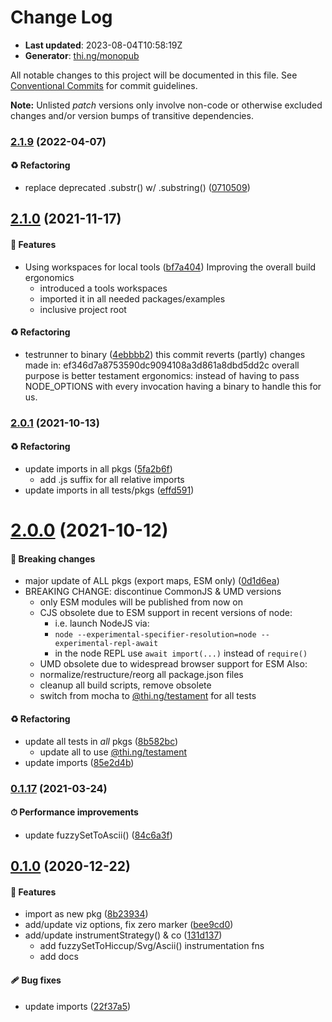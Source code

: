 # Change Log

- **Last updated**: 2023-08-04T10:58:19Z
- **Generator**: [thi.ng/monopub](https://thi.ng/monopub)

All notable changes to this project will be documented in this file.
See [Conventional Commits](https://conventionalcommits.org/) for commit guidelines.

**Note:** Unlisted _patch_ versions only involve non-code or otherwise excluded changes
and/or version bumps of transitive dependencies.

### [2.1.9](https://github.com/thi-ng/umbrella/tree/@thi.ng/fuzzy-viz@2.1.9) (2022-04-07)

#### ♻️ Refactoring

- replace deprecated .substr() w/ .substring() ([0710509](https://github.com/thi-ng/umbrella/commit/0710509))

## [2.1.0](https://github.com/thi-ng/umbrella/tree/@thi.ng/fuzzy-viz@2.1.0) (2021-11-17)

#### 🚀 Features

- Using workspaces for local tools ([bf7a404](https://github.com/thi-ng/umbrella/commit/bf7a404))
  Improving the overall build ergonomics
  - introduced a tools workspaces
  - imported it in all needed packages/examples
  - inclusive project root

#### ♻️ Refactoring

- testrunner to binary ([4ebbbb2](https://github.com/thi-ng/umbrella/commit/4ebbbb2))
  this commit reverts (partly) changes made in:
  ef346d7a8753590dc9094108a3d861a8dbd5dd2c
  overall purpose is better testament ergonomics:
  instead of having to pass NODE_OPTIONS with every invocation
  having a binary to handle this for us.

### [2.0.1](https://github.com/thi-ng/umbrella/tree/@thi.ng/fuzzy-viz@2.0.1) (2021-10-13)

#### ♻️ Refactoring

- update imports in all pkgs ([5fa2b6f](https://github.com/thi-ng/umbrella/commit/5fa2b6f))
  - add .js suffix for all relative imports
- update imports in all tests/pkgs ([effd591](https://github.com/thi-ng/umbrella/commit/effd591))

# [2.0.0](https://github.com/thi-ng/umbrella/tree/@thi.ng/fuzzy-viz@2.0.0) (2021-10-12)

#### 🛑 Breaking changes

- major update of ALL pkgs (export maps, ESM only) ([0d1d6ea](https://github.com/thi-ng/umbrella/commit/0d1d6ea))
- BREAKING CHANGE: discontinue CommonJS & UMD versions
  - only ESM modules will be published from now on
  - CJS obsolete due to ESM support in recent versions of node:
    - i.e. launch NodeJS via:
    - `node --experimental-specifier-resolution=node --experimental-repl-await`
    - in the node REPL use `await import(...)` instead of `require()`
  - UMD obsolete due to widespread browser support for ESM
  Also:
  - normalize/restructure/reorg all package.json files
  - cleanup all build scripts, remove obsolete
  - switch from mocha to [@thi.ng/testament](https://github.com/thi-ng/umbrella/tree/main/packages/testament) for all tests

#### ♻️ Refactoring

- update all tests in _all_ pkgs ([8b582bc](https://github.com/thi-ng/umbrella/commit/8b582bc))
  - update all to use [@thi.ng/testament](https://github.com/thi-ng/umbrella/tree/main/packages/testament)
- update imports ([85e2d4b](https://github.com/thi-ng/umbrella/commit/85e2d4b))

### [0.1.17](https://github.com/thi-ng/umbrella/tree/@thi.ng/fuzzy-viz@0.1.17) (2021-03-24)

#### ⏱ Performance improvements

- update fuzzySetToAscii() ([84c6a3f](https://github.com/thi-ng/umbrella/commit/84c6a3f))

## [0.1.0](https://github.com/thi-ng/umbrella/tree/@thi.ng/fuzzy-viz@0.1.0) (2020-12-22)

#### 🚀 Features

- import as new pkg ([8b23934](https://github.com/thi-ng/umbrella/commit/8b23934))
- add/update viz options, fix zero marker ([bee9cd0](https://github.com/thi-ng/umbrella/commit/bee9cd0))
- add/update instrumentStrategy() & co ([131d137](https://github.com/thi-ng/umbrella/commit/131d137))
  - add fuzzySetToHiccup/Svg/Ascii() instrumentation fns
  - add docs

#### 🩹 Bug fixes

- update imports ([22f37a5](https://github.com/thi-ng/umbrella/commit/22f37a5))
